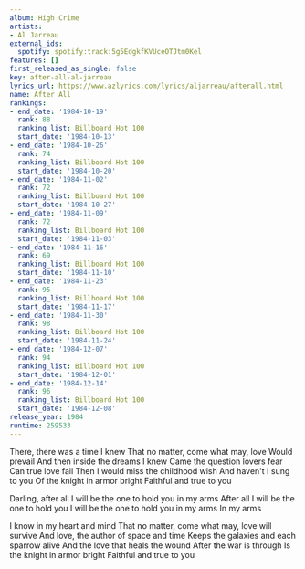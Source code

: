 ```yaml
---
album: High Crime
artists:
- Al Jarreau
external_ids:
  spotify: spotify:track:5g5EdgkfKVUceOTJtm0Kel
features: []
first_released_as_single: false
key: after-all-al-jarreau
lyrics_url: https://www.azlyrics.com/lyrics/aljarreau/afterall.html
name: After All
rankings:
- end_date: '1984-10-19'
  rank: 88
  ranking_list: Billboard Hot 100
  start_date: '1984-10-13'
- end_date: '1984-10-26'
  rank: 74
  ranking_list: Billboard Hot 100
  start_date: '1984-10-20'
- end_date: '1984-11-02'
  rank: 72
  ranking_list: Billboard Hot 100
  start_date: '1984-10-27'
- end_date: '1984-11-09'
  rank: 72
  ranking_list: Billboard Hot 100
  start_date: '1984-11-03'
- end_date: '1984-11-16'
  rank: 69
  ranking_list: Billboard Hot 100
  start_date: '1984-11-10'
- end_date: '1984-11-23'
  rank: 95
  ranking_list: Billboard Hot 100
  start_date: '1984-11-17'
- end_date: '1984-11-30'
  rank: 98
  ranking_list: Billboard Hot 100
  start_date: '1984-11-24'
- end_date: '1984-12-07'
  rank: 94
  ranking_list: Billboard Hot 100
  start_date: '1984-12-01'
- end_date: '1984-12-14'
  rank: 96
  ranking_list: Billboard Hot 100
  start_date: '1984-12-08'
release_year: 1984
runtime: 259533
---
```

There, there was a time I knew
That no matter, come what may, love
Would prevail
And then inside the dreams I knew
Came the question lovers fear
Can true love fail
Then I would miss the childhood wish
And haven't I sung to you
Of the knight in armor bright
Faithful and true to you


Darling, after all
I will be the one to hold you in my arms
After all
I will be the one to hold you
I will be the one to hold you in my arms
In my arms

I know in my heart and mind
That no matter, come what may, love will survive
And love, the author of space and time
Keeps the galaxies and each sparrow alive
And the love that heals the wound
After the war is through
Is the knight in armor bright
Faithful and true to you
